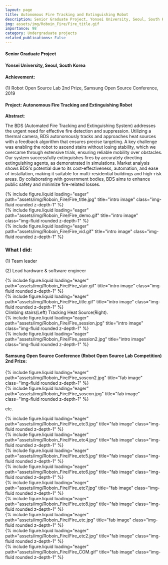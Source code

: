 ```yaml
---
layout: page
title: Autonomous Fire Tracking and Extinguishing Robot
description: Senior Graduate Project, Yonsei University, Seoul, South Korea
img: assets/img/Roboin_Fire/Fire_title.gif
importance: 98
category: Undergraduate projects
related_publications: False
---
```


#### Senior Graduate Project
#### Yonsei University, Seoul, South Korea

#### **Achievement**:

(1) Robot Open Source Lab 2nd Prize, Samsung Open Source Conference, 2019

#### **Project**: **Autonomous Fire Tracking and Extinguishing Robot**


**Abstract**:

The BDS (Automated Fire Tracking and Extinguishing System) addresses the urgent need for effective fire detection and suppression. Utilizing a thermal camera, BDS autonomously tracks and approaches heat sources with a feedback algorithm that ensures precise targeting. A key challenge was enabling the robot to ascend stairs without losing stability, which we overcame through extensive trials, ensuring reliable mobility over obstacles. Our system successfully extinguishes fires by accurately directing extinguishing agents, as demonstrated in simulations. Market analysis shows BDS's potential due to its cost-effectiveness, automation, and ease of installation, making it suitable for multi-residential buildings and high-risk areas. By collaborating with government bodies, BDS aims to enhance public safety and minimize fire-related losses.

<div class="row">
    <div class="col-sm mt-3 mt-md-0">
        {% include figure.liquid loading="eager" path="assets/img/Roboin_Fire/Fire_title.jpg" title="intro image" class="img-fluid rounded z-depth-1" %}
    </div>
    <div class="col-sm mt-3 mt-md-0">
        {% include figure.liquid loading="eager" path="assets/img/Roboin_Fire/Fire_demo.gif" title="intro image" class="img-fluid rounded z-depth-1" %}
    </div>
</div>
<div class="row">
    <div class="col-sm mt-3 mt-md-0">
        {% include figure.liquid loading="eager" path="assets/img/Roboin_Fire/Fire_vid.gif" title="intro image" class="img-fluid rounded z-depth-1" %}
    </div>
</div>

### **What I did**:

(1) Team leader

(2) Lead hardware & software engineer

<div class="row">
    <div class="col-sm mt-3 mt-md-0">
        {% include figure.liquid loading="eager" path="assets/img/Roboin_Fire/Fire_stair.gif" title="intro image" class="img-fluid rounded z-depth-1" %}
    </div>
    <div class="col-sm mt-3 mt-md-0">
        {% include figure.liquid loading="eager" path="assets/img/Roboin_Fire/Fire_title.gif" title="intro image" class="img-fluid rounded z-depth-1" %}
    </div>
</div>
<div class="caption">
    Climbing stairs(Left) Tracking Heat Source(Right).
</div>

<div class="row">
    <div class="col-sm mt-3 mt-md-0">
        {% include figure.liquid loading="eager" path="assets/img/Roboin_Fire/Fire_session.jpg" title="intro image" class="img-fluid rounded z-depth-1" %}
    </div>
    <div class="col-sm mt-3 mt-md-0">
        {% include figure.liquid loading="eager" path="assets/img/Roboin_Fire/Fire_session2.jpg" title="intro image" class="img-fluid rounded z-depth-1" %}
    </div>
</div>



#### **Samsung Open Source Conference (Robot Open Source Lab Competition) 2nd Prize**:

<div class="row">
    <div class="col-sm mt-3 mt-md-0">
        {% include figure.liquid loading="eager" path="assets/img/Roboin_Fire/Fire_soscon2.jpg" title="fab image" class="img-fluid rounded z-depth-1" %}
    </div>
    <div class="col-sm mt-3 mt-md-0">
        {% include figure.liquid loading="eager" path="assets/img/Roboin_Fire/Fire_soscon.jpg" title="fab image" class="img-fluid rounded z-depth-1" %}
    </div>
</div>



etc. 
<div class="row">
    <div class="col-sm mt-3 mt-md-0">
        {% include figure.liquid loading="eager" path="assets/img/Roboin_Fire/Fire_etc3.jpg" title="fab image" class="img-fluid rounded z-depth-1" %}
    </div>
    <div class="col-sm mt-3 mt-md-0">
        {% include figure.liquid loading="eager" path="assets/img/Roboin_Fire/Fire_etc4.jpg" title="fab image" class="img-fluid rounded z-depth-1" %}
    </div>
    <div class="col-sm mt-3 mt-md-0">
        {% include figure.liquid loading="eager" path="assets/img/Roboin_Fire/Fire_etc5.jpg" title="fab image" class="img-fluid rounded z-depth-1" %}
    </div>
</div>
<div class="row">
    <div class="col-sm mt-3 mt-md-0">
        {% include figure.liquid loading="eager" path="assets/img/Roboin_Fire/Fire_etc6.jpg" title="fab image" class="img-fluid rounded z-depth-1" %}
    </div>
    <div class="col-sm mt-3 mt-md-0">
        {% include figure.liquid loading="eager" path="assets/img/Roboin_Fire/Fire_etc7.jpg" title="fab image" class="img-fluid rounded z-depth-1" %}
    </div>
    <div class="col-sm mt-3 mt-md-0">
        {% include figure.liquid loading="eager" path="assets/img/Roboin_Fire/Fire_etc8.jpg" title="fab image" class="img-fluid rounded z-depth-1" %}
    </div>
</div>
<div class="row">
    <div class="col-sm mt-3 mt-md-0">
        {% include figure.liquid loading="eager" path="assets/img/Roboin_Fire/Fire_etc.jpg" title="fab image" class="img-fluid rounded z-depth-1" %}
    </div>
    <div class="col-sm mt-3 mt-md-0">
        {% include figure.liquid loading="eager" path="assets/img/Roboin_Fire/Fire_etc2.jpg" title="fab image" class="img-fluid rounded z-depth-1" %}
    </div>
    <div class="col-sm mt-3 mt-md-0">
        {% include figure.liquid loading="eager" path="assets/img/Roboin_Fire/Fire_COM.gif" title="fab image" class="img-fluid rounded z-depth-1" %}
    </div>
</div>